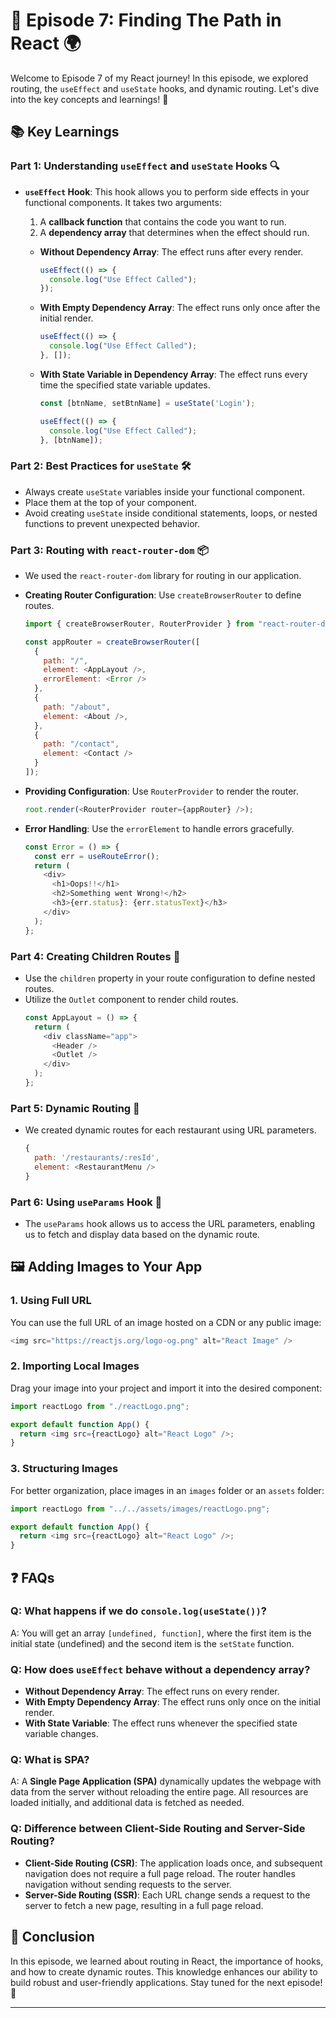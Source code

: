 
# 🌟 Episode 7: Finding The Path in React 🌍

Welcome to Episode 7 of my React journey! In this episode, we explored routing, the `useEffect` and `useState` hooks, and dynamic routing. Let's dive into the key concepts and learnings! 🚀

## 📚 Key Learnings

### Part 1: Understanding `useEffect` and `useState` Hooks 🔍

- **`useEffect` Hook**: This hook allows you to perform side effects in your functional components. It takes two arguments:
  1. A **callback function** that contains the code you want to run.
  2. A **dependency array** that determines when the effect should run.

  - **Without Dependency Array**: The effect runs after every render.
    ```javascript
    useEffect(() => {
      console.log("Use Effect Called");
    });
    ```

  - **With Empty Dependency Array**: The effect runs only once after the initial render.
    ```javascript
    useEffect(() => {
      console.log("Use Effect Called");
    }, []);
    ```

  - **With State Variable in Dependency Array**: The effect runs every time the specified state variable updates.
    ```javascript
    const [btnName, setBtnName] = useState('Login');

    useEffect(() => {
      console.log("Use Effect Called");
    }, [btnName]);
    ```

### Part 2: Best Practices for `useState` 🛠️

- Always create `useState` variables inside your functional component.
- Place them at the top of your component.
- Avoid creating `useState` inside conditional statements, loops, or nested functions to prevent unexpected behavior.

### Part 3: Routing with `react-router-dom` 📦

- We used the `react-router-dom` library for routing in our application.
- **Creating Router Configuration**: Use `createBrowserRouter` to define routes.
  ```javascript
  import { createBrowserRouter, RouterProvider } from "react-router-dom";

  const appRouter = createBrowserRouter([
    {
      path: "/",
      element: <AppLayout />,
      errorElement: <Error />
    },
    {
      path: "/about",
      element: <About />,
    },
    {
      path: "/contact",
      element: <Contact />
    }
  ]);
  ```

- **Providing Configuration**: Use `RouterProvider` to render the router.
  ```javascript
  root.render(<RouterProvider router={appRouter} />);
  ```

- **Error Handling**: Use the `errorElement` to handle errors gracefully.
  ```javascript
  const Error = () => {
    const err = useRouteError();
    return (
      <div>
        <h1>Oops!!</h1>
        <h2>Something went Wrong!</h2>
        <h3>{err.status}: {err.statusText}</h3>
      </div>
    );
  };
  ```

### Part 4: Creating Children Routes 👶

- Use the `children` property in your route configuration to define nested routes.
- Utilize the `Outlet` component to render child routes.
  ```javascript
  const AppLayout = () => {
    return (
      <div className="app">
        <Header />
        <Outlet />
      </div>
    );
  };
  ```

### Part 5: Dynamic Routing 🔄

- We created dynamic routes for each restaurant using URL parameters.
  ```javascript
  {
    path: '/restaurants/:resId',
    element: <RestaurantMenu />
  }
  ```

### Part 6: Using `useParams` Hook 📏

- The `useParams` hook allows us to access the URL parameters, enabling us to fetch and display data based on the dynamic route.

## 🖼️ Adding Images to Your App

### 1. Using Full URL
You can use the full URL of an image hosted on a CDN or any public image:
```javascript
<img src="https://reactjs.org/logo-og.png" alt="React Image" />
```

### 2. Importing Local Images
Drag your image into your project and import it into the desired component:
```javascript
import reactLogo from "./reactLogo.png";

export default function App() {
  return <img src={reactLogo} alt="React Logo" />;
}
```

### 3. Structuring Images
For better organization, place images in an `images` folder or an `assets` folder:
```javascript
import reactLogo from "../../assets/images/reactLogo.png";

export default function App() {
  return <img src={reactLogo} alt="React Logo" />;
}
```

## ❓ FAQs

### Q: What happens if we do `console.log(useState())`?
A: You will get an array `[undefined, function]`, where the first item is the initial state (undefined) and the second item is the `setState` function.

### Q: How does `useEffect` behave without a dependency array?
- **Without Dependency Array**: The effect runs on every render.
- **With Empty Dependency Array**: The effect runs only once on the initial render.
- **With State Variable**: The effect runs whenever the specified state variable changes.

### Q: What is SPA?
A: A **Single Page Application (SPA)** dynamically updates the webpage with data from the server without reloading the entire page. All resources are loaded initially, and additional data is fetched as needed.

### Q: Difference between Client-Side Routing and Server-Side Routing?
- **Client-Side Routing (CSR)**: The application loads once, and subsequent navigation does not require a full page reload. The router handles navigation without sending requests to the server.
- **Server-Side Routing (SSR)**: Each URL change sends a request to the server to fetch a new page, resulting in a full page reload.

## 🎉 Conclusion
In this episode, we learned about routing in React, the importance of hooks, and how to create dynamic routes. This knowledge enhances our ability to build robust and user-friendly applications. Stay tuned for the next episode! 🎈

---
